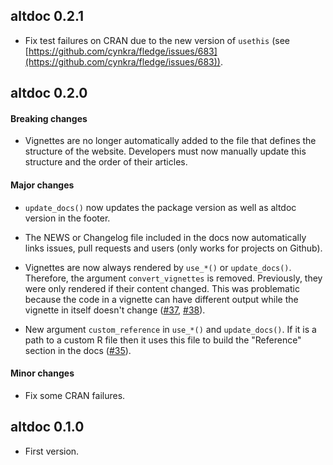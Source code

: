 ## altdoc 0.2.1

- Fix test failures on CRAN due to the new version of `usethis`
  (see [https://github.com/cynkra/fledge/issues/683](https://github.com/cynkra/fledge/issues/683)).

## altdoc 0.2.0

#### Breaking changes

- Vignettes are no longer automatically added to the file that defines the structure
  of the website. Developers must now manually update this structure and the order
  of their articles.

#### Major changes

- `update_docs()` now updates the package version as well as altdoc version in
  the footer.

- The NEWS or Changelog file included in the docs now automatically links issues,
  pull requests and users (only works for projects on Github).

- Vignettes are now always rendered by `use_*()` or `update_docs()`. Therefore,
  the argument `convert_vignettes` is removed. Previously, they were only rendered
  if their content changed. This was problematic because the code in a vignette
  can have different output while the vignette in itself doesn't change ([#37](https://github.com/etiennebacher/altdoc/issues/37), [#38](https://github.com/etiennebacher/altdoc/issues/38)).

- New argument `custom_reference` in `use_*()` and `update_docs()`. If it is a
  path to a custom R file then it uses this file to build the "Reference" section
  in the docs ([#35](https://github.com/etiennebacher/altdoc/issues/35)).

#### Minor changes

- Fix some CRAN failures.

## altdoc 0.1.0

- First version.

